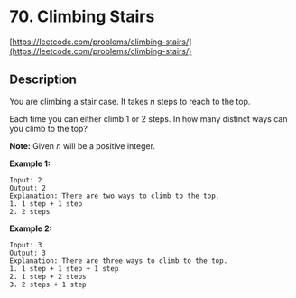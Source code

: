 # 70. Climbing Stairs

[https://leetcode.com/problems/climbing-stairs/](https://leetcode.com/problems/climbing-stairs/)

## Description

You are climbing a stair case. It takes *n* steps to reach to the top.

Each time you can either climb 1 or 2 steps. In how many distinct ways can you climb to the top?

**Note:** Given *n* will be a positive integer.

**Example 1:**

    Input: 2
    Output: 2
    Explanation: There are two ways to climb to the top.
    1. 1 step + 1 step
    2. 2 steps

**Example 2:**

    Input: 3
    Output: 3
    Explanation: There are three ways to climb to the top.
    1. 1 step + 1 step + 1 step
    2. 1 step + 2 steps
    3. 2 steps + 1 step

